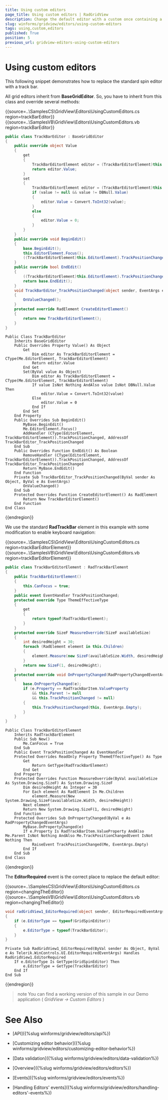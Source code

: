 ```yaml
---
title: Using custom editors
page_title: Using custom editors | RadGridView
description: Change the default editor with a custom once containing a track bar.
slug: winforms/gridview/editors/using-custom-editors
tags: using,custom,editors
published: True
position: 5
previous_url: gridview-editors-using-custom-editors
---
```


# Using custom editors

This following snippet demonstrates how to replace the standard spin editor with a track bar.

All grid editors inherit from __BaseGridEditor__. So, you have to inherit from this class and override several methods:

{{source=..\SamplesCS\GridView\Editors\UsingCustomEditors.cs region=trackBarEditor}} 
{{source=..\SamplesVB\GridView\Editors\UsingCustomEditors.vb region=trackBarEditor}} 

````C#
public class TrackBarEditor : BaseGridEditor
{
    public override object Value
    {
        get
        {
            TrackBarEditorElement editor = (TrackBarEditorElement)this.EditorElement;
            return editor.Value;
        }
        set
        {
            TrackBarEditorElement editor = (TrackBarEditorElement)this.EditorElement;
            if (value != null && value != DBNull.Value)
            {
                editor.Value = Convert.ToInt32(value);
            }
            else
            {
                editor.Value = 0;
            }
        }
    }
    public override void BeginEdit()
    {
        base.BeginEdit();
        this.EditorElement.Focus();
        ((TrackBarEditorElement)this.EditorElement).TrackPositionChanged += new EventHandler(TrackBarEditor_TrackPositionChanged);
    }
    public override bool EndEdit()
    {
        ((TrackBarEditorElement)this.EditorElement).TrackPositionChanged -= new EventHandler(TrackBarEditor_TrackPositionChanged);
        return base.EndEdit();
    }
    void TrackBarEditor_TrackPositionChanged(object sender, EventArgs e)
    {
        OnValueChanged();
    }
    protected override RadElement CreateEditorElement()
    {
        return new TrackBarEditorElement();
    }
}

````
````VB.NET
Public Class TrackBarEditor
    Inherits BaseGridEditor
    Public Overrides Property Value() As Object
        Get
            Dim editor As TrackBarEditorElement = CType(Me.EditorElement, TrackBarEditorElement)
            Return editor.Value
        End Get
        Set(ByVal value As Object)
            Dim editor As TrackBarEditorElement = CType(Me.EditorElement, TrackBarEditorElement)
            If value IsNot Nothing AndAlso value IsNot DBNull.Value Then
                editor.Value = Convert.ToInt32(value)
            Else
                editor.Value = 0
            End If
        End Set
    End Property
    Public Overrides Sub BeginEdit()
        MyBase.BeginEdit()
        Me.EditorElement.Focus()
        AddHandler (CType(EditorElement, TrackBarEditorElement)).TrackPositionChanged, AddressOf TrackBarEditor_TrackPositionChanged
    End Sub
    Public Overrides Function EndEdit() As Boolean
        RemoveHandler (CType(EditorElement, TrackBarEditorElement)).TrackPositionChanged, AddressOf TrackBarEditor_TrackPositionChanged
        Return MyBase.EndEdit()
    End Function
    Private Sub TrackBarEditor_TrackPositionChanged(ByVal sender As Object, ByVal e As EventArgs)
        OnValueChanged()
    End Sub
    Protected Overrides Function CreateEditorElement() As RadElement
        Return New TrackBarEditorElement()
    End Function
End Class

````

{{endregion}} 

We use the standard __RadTrackBar__ element in this example with some modification to enable keyboard navigation:

{{source=..\SamplesCS\GridView\Editors\UsingCustomEditors.cs region=trackBarEditorElement}} 
{{source=..\SamplesVB\GridView\Editors\UsingCustomEditors.vb region=trackBarEditorElement}} 

````C#
public class TrackBarEditorElement : RadTrackBarElement
{
    public TrackBarEditorElement()
    {
        this.CanFocus = true;
    }
    public event EventHandler TrackPositionChanged;
    protected override Type ThemeEffectiveType
    {
        get
        {
            return typeof(RadTrackBarElement);
        }
    }
    protected override SizeF MeasureOverride(SizeF availableSize)
    {
        int desiredHeight = 30;
        foreach (RadElement element in this.Children)
        {
            element.Measure(new SizeF(availableSize.Width, desiredHeight));
        }
        return new SizeF(1, desiredHeight);
    }
    protected override void OnPropertyChanged(RadPropertyChangedEventArgs e)
    {
        base.OnPropertyChanged(e);
        if (e.Property == RadTrackBarItem.ValueProperty
            && this.Parent != null
            && this.TrackPositionChanged != null)
        {
            this.TrackPositionChanged(this, EventArgs.Empty);
        }
    }
}

````
````VB.NET
Public Class TrackBarEditorElement
    Inherits RadTrackBarElement
    Public Sub New()
        Me.CanFocus = True
    End Sub
    Public Event TrackPositionChanged As EventHandler
    Protected Overrides ReadOnly Property ThemeEffectiveType() As Type
        Get
            Return GetType(RadTrackBarElement)
        End Get
    End Property
    Protected Overrides Function MeasureOverride(ByVal availableSize As System.Drawing.SizeF) As System.Drawing.SizeF
        Dim desiredHeight As Integer = 30
        For Each element As RadElement In Me.Children
            element.Measure(New System.Drawing.SizeF(availableSize.Width, desiredHeight))
        Next element
        Return New System.Drawing.SizeF(1, desiredHeight)
    End Function
    Protected Overrides Sub OnPropertyChanged(ByVal e As RadPropertyChangedEventArgs)
        MyBase.OnPropertyChanged(e)
        If e.Property Is RadTrackBarItem.ValueProperty AndAlso Me.Parent IsNot Nothing AndAlso Me.TrackPositionChangedEvent IsNot Nothing Then
            RaiseEvent TrackPositionChanged(Me, EventArgs.Empty)
        End If
    End Sub
End Class

````

{{endregion}} 

The __EditorRequired__ event is the correct place to replace the default editor:

{{source=..\SamplesCS\GridView\Editors\UsingCustomEditors.cs region=changingTheEditor}} 
{{source=..\SamplesVB\GridView\Editors\UsingCustomEditors.vb region=changingTheEditor}} 

````C#
void radGridView1_EditorRequired(object sender, EditorRequiredEventArgs e)
{
    if (e.EditorType == typeof(GridSpinEditor))
    {
        e.EditorType = typeof(TrackBarEditor);
    }
}

````
````VB.NET
Private Sub RadGridView1_EditorRequired(ByVal sender As Object, ByVal e As Telerik.WinControls.UI.EditorRequiredEventArgs) Handles RadGridView1.EditorRequired
    If e.EditorType Is GetType(GridSpinEditor) Then
        e.EditorType = GetType(TrackBarEditor)
    End If
End Sub

````

{{endregion}} 


>note You can find a working version of this sample in our Demo application ( *GridView -> Custom Editors* )
>

# See Also
* [API]({%slug winforms/gridview/editors/api%})

* [Customizing editor behavior]({%slug winforms/gridview/editors/customizing-editor-behavior%})

* [Data validation]({%slug winforms/gridview/editors/data-validation%})

* [Overview]({%slug winforms/gridview/editors/editors%})

* [Events]({%slug winforms/gridview/editors/events%})

* [Handling Editors' events]({%slug winforms/gridview/editors/handling-editors'-events%})


